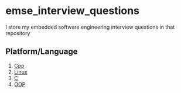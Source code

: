 # emse_interview_questions
I store my embedded software engineering interview questions in that repository

## Platform/Language

1. [Cpp](cpp.md)
2. [Linux](linux.md)
3. [C](c.md)
4. [OOP](oop.md)
